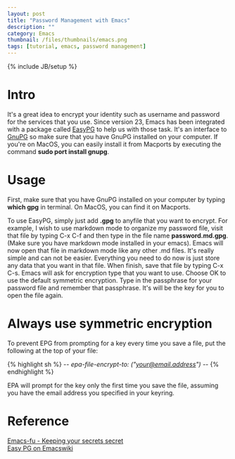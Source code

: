 ```yaml
---
layout: post
title: "Password Management with Emacs"
description: ""
category: Emacs
thumbnail: /files/thumbnails/emacs.png
tags: [tutorial, emacs, password management]
---
```

{% include JB/setup %}

# Intro

It's a great idea to encrypt your identity such as username and password for the
services that you use. Since version 23, Emacs has been integrated with a
package called [EasyPG](http://epg.sourceforge.jp/) to help us with those task.
It's an interface to
[GnuPG](http://www.gnupg.org/) so make sure that you have GnuPG installed on
your computer. If you're on MacOS, you can easily install it from Macports by
executing the command **sudo port install gnupg**.

# Usage

First, make sure that you have GnuPG installed on your computer by typing
**which gpg** in terminal. On MacOS, you can find it on Macports.

To use EasyPG, simply just add **.gpg** to anyfile that you want to encrypt. For
example, I wish to use markdown mode to organize my password file, visit that
file by typing C-x C-f and then type in the file name **password.md.gpg**. (Make
sure you have markdown mode installed in your emacs). Emacs will now open that
file in markdown mode like any other .md files. It's really simple and can not
be easier. Everything you need to do now is just store any data that you want in
that file. When finish, save that file by typing C-x C-s. Emacs will ask for
encryption type that you want to use. Choose OK to use the default symmetric
encryption. Type in the passphrase for your password file and remember that
passphrase. It's will be the key for you to open the file again.

# Always use symmetric encryption

To prevent EPG from prompting for a key every time you save a file, put the following at the top of your file:

{% highlight sh %}
    -*- epa-file-encrypt-to: ("your@email.address") -*-
{% endhighlight %}

EPA will prompt for the key only the first time you save the file, assuming you have the email address you specified in your keyring.

# Reference

[Emacs-fu - Keeping your secrets secret](http://emacs-fu.blogspot.com/2011/02/keeping-your-secrets-secret.html)  
[Easy PG on Emacswiki](http://emacswiki.org/emacs/EasyPG)
